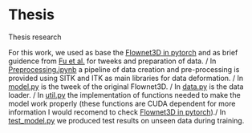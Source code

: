 # Thesis
Thesis research

For this work, we used as base the [Flownet3D in pytorch](https://github.com/hyangwinter/flownet3d_pytorch) and as brief guidence from [Fu et al.](https://pubmed.ncbi.nlm.nih.gov/33129147/) for tweeks and preparation of data. /
In [Preprocessing.ipynb](https://github.com/lameski123/prethesis/blob/main/Preprocessing.ipynb) a pipeline of data creation and pre-processing is provided using SITK and ITK as main libraries for data deformation. /
In [model.py](https://github.com/lameski123/prethesis/blob/main/model.py) is the tweek of the original Flownet3D. /
In [data.py](https://github.com/lameski123/prethesis/blob/main/data.py) is the data loader. /
In [util.py](https://github.com/lameski123/prethesis/blob/main/util.py) the implementation of functions needed to make the model work properly (these functions are CUDA dependent for more information I would recomend to check [Flownet3D in pytorch](https://github.com/hyangwinter/flownet3d_pytorch))./
In [test_model.py](https://github.com/lameski123/prethesis/blob/main/distError.py) we produced test results on unseen data during training.


